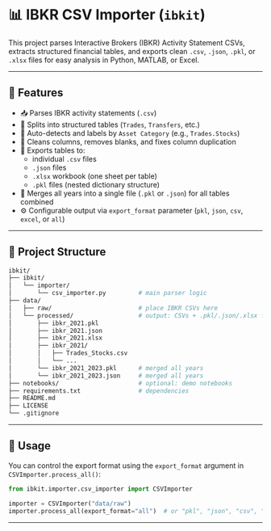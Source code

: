 # 📊 IBKR CSV Importer (`ibkit`)

This project parses Interactive Brokers (IBKR) Activity Statement CSVs, extracts structured financial tables, and exports clean `.csv`, `.json`, `.pkl`, or `.xlsx` files for easy analysis in Python, MATLAB, or Excel.

---

## 🚀 Features

- 📥 Parses IBKR activity statements (`.csv`)
- 🧠 Splits into structured tables (`Trades`, `Transfers`, etc.)
- 📌 Auto-detects and labels by `Asset Category` (e.g., `Trades.Stocks`)
- 🧹 Cleans columns, removes blanks, and fixes column duplication
- 📁 Exports tables to:
  - individual `.csv` files
  - `.json` files
  - `.xlsx` workbook (one sheet per table)
  - `.pkl` files (nested dictionary structure)
- 🔁 Merges all years into a single file (`.pkl` or `.json`) for all tables combined
- ⚙️ Configurable output via `export_format` parameter (`pkl`, `json`, `csv`, `excel`, or `all`)

---

## 📂 Project Structure

```bash
ibkit/
├── ibkit/
│   └── importer/
│       └── csv_importer.py         # main parser logic
├── data/
│   ├── raw/                        # place IBKR CSVs here
│   └── processed/                  # output: CSVs + .pkl/.json/.xlsx files
│       ├── ibkr_2021.pkl
│       ├── ibkr_2021.json
│       ├── ibkr_2021.xlsx
│       ├── ibkr_2021/
│       │   ├── Trades_Stocks.csv
│       │   └── ...
│       └── ibkr_2021_2023.pkl      # merged all years
│       └── ibkr_2021_2023.json     # merged all years
├── notebooks/                      # optional: demo notebooks
├── requirements.txt                # dependencies
├── README.md
├── LICENSE
└── .gitignore
```

---

## 🔧 Usage

You can control the export format using the `export_format` argument in `CSVImporter.process_all()`:

```python
from ibkit.importer.csv_importer import CSVImporter

importer = CSVImporter("data/raw")
importer.process_all(export_format="all")  # or "pkl", "json", "csv", "excel"
```

---
